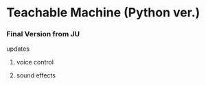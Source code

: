 # Teachable Machine (Python ver.)

### Final Version from JU

updates

1. voice control

2. sound effects